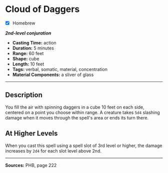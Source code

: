 # Cloud of Daggers
- [x] Homebrew

***2nd-level conjuration***
- **Casting Time:** action
- **Duration:** 5 minutes
- **Range:** 60 feet
- **Shape:** cube
- **Length:** 10 feet
- **Tags:** verbal, somatic, material, concentration
- **Material Components:** a sliver of glass

---

## Description
You fill the air with spinning daggers in a cube 10 feet on each side, centered on a point you choose within range.
A creature takes `5d4` slashing damage when it moves through the spell's area or ends its turn there.

## At Higher Levels
When you cast this spell using a spell slot of 3rd level or higher, the damage increases by `2d4` for each slot level above 2nd.

---

**Sources:** PHB, page 222

